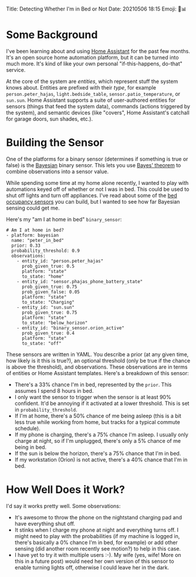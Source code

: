 Title: Detecting Whether I'm in Bed or Not
Date: 20210506 18:15
Emoji: 🛌📊

# Some Background

I've been learning about and using [Home Assistant](https://www.home-assistant.io) for the past few months. It's an open source home automation platform, but it can be turned into much more. It's kind of like your own personal "if-this-happens, do-that" service.

At the core of the system are *entities*, which represent stuff the system knows about. Entities are prefixed with their *type*, for example `person.peter_hajas`, `light.bedside_table`, `sensor.patio_temperature`, or `sun.sun`. Home Assistant supports a suite of user-authored entities for sensors (things that feed the system data), commands (actions triggered by the system), and semantic devices (like "covers", Home Assistant's catchall for garage doors, sun shades, etc.).

# Building the Sensor

One of the platforms for a binary sensor (determines if something is true or false) is the [Bayesian](https://www.home-assistant.io/integrations/bayesian/) binary sensor. This lets you use [Bayes' theorem](https://en.wikipedia.org/wiki/Bayes%27_theorem) to combine observations into a sensor value.

While spending some time at my home alone recently, I wanted to play with automations keyed off of whether or not I was in bed. This could be used to shut off lights and turn off appliances. I've read about some of the [bed occupancy sensors](https://everythingsmarthome.co.uk/howto/building-a-bed-occupancy-sensor-for-home-assistant/) you can build, but I wanted to see how far Bayesian sensing could get me.

Here's my "am I at home in bed" `binary_sensor`:

```
# Am I at home in bed?
- platform: bayesian
  name: "peter_in_bed"
  prior: 0.33
  probability_threshold: 0.9
  observations:
    - entity_id: "person.peter_hajas"
      prob_given_true: 0.5
      platform: "state"
      to_state: "home"
    - entity_id: "sensor.phajas_phone_battery_state"
      prob_given_true: 0.75
      prob_given_false: 0.05
      platform: "state"
      to_state: "Charging"
    - entity_id: "sun.sun"
      prob_given_true: 0.75
      platform: "state"
      to_state: "below_horizon"
    - entity_id: "binary_sensor.orion_active"
      prob_given_true: 0.4
      platform: "state"
      to_state: "off"
```

These sensors are written in YAML. You describe a prior (at any given time, how likely is it this is true?), an optional threshold (only be true if the chance is above the threshold), and observations. These observations are in terms of entities or Home Assistant templates. Here's a breakdown of this sensor:

- There's a 33% chance I'm in bed, represented by the `prior`. This assumes I spend 8 hours in bed.
- I only want the sensor to trigger when the sensor is at least 90% confident. It'd be annoying if it activated at a lower threshold. This is set in `probability_threshold`.
- If I'm at home, there's a 50% chance of me being asleep (this is a bit less true while working from home, but tracks for a typical commute schedule).
- If my phone is charging, there's a 75% chance I'm asleep. I usually only charge at night, so if I'm unplugged, there's only a 5% chance of me being in bed.
- If the sun is below the horizon, there's a 75% chance that I'm in bed.
- If my workstation (Orion) is not active, there's a 40% chance that I'm in bed.

# How Well Does it Work?

I'd say it works pretty well. Some observations:
- It's awesome to throw the phone on the nightstand charging pad and have everything shut off.
- It stinks when I charge my phone at night and everything turns off. I might need to play with the probabilities (if my machine is logged in, there's basically a 0% chance I'm in bed, for example) or add other sensing (did another room recently see motion?) to help in this case.
- I have yet to try it with multiple users :-). My wife (yes, wife! More on this in a future post) would need her own version of this sensor to enable turning lights off, otherwise I could leave her in the dark.
